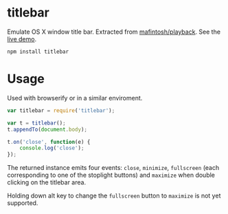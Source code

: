 # titlebar

Emulate OS X window title bar. Extracted from [mafintosh/playback](https://github.com/mafintosh/playback). See the [live demo](http://kapetan.github.io/titlebar/demo/index.html).

	npm install titlebar

# Usage

Used with browserify or in a similar enviroment.

```javascript
var titlebar = require('titlebar');

var t = titlebar();
t.appendTo(document.body);

t.on('close', function(e) {
	console.log('close');
});
```

The returned instance emits four events: `close`, `minimize`, `fullscreen` (each corresponding to one of the stoplight buttons) and `maximize` when double clicking on the titlebar area.

Holding down alt key to change the `fullscreen` button to `maximize` is not yet supported.
